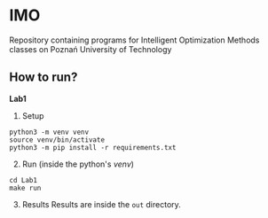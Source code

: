 # IMO
Repository containing programs for Intelligent Optimization Methods classes on Poznań University of Technology

## How to run?

**Lab1**
1. Setup
```
python3 -m venv venv
source venv/bin/activate
python3 -m pip install -r requirements.txt
```
2. Run (inside the python's *venv*)
```
cd Lab1
make run
```
3. Results
Results are inside the `out` directory.
